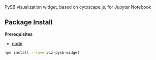 PySB visualization widget, based on cytoscape.js, for Jupyter Notebook

Package Install
---------------

**Prerequisites**
- [node](http://nodejs.org/)

```bash
npm install --save viz-pysb-widget
```
